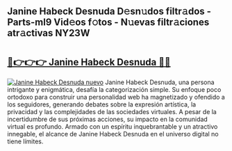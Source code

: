 ## Janine Habeck Desnuda D𝚎sn𝚞dos filtr𝚊dos - Parts-ml9 Vid𝚎os f𝚘tos - N𝚞evas filtr𝚊ciones atr𝚊ctivas NY23W

# <h2><a href="http://mb7jz19.tromn.icu/?c=Janine+Habeck+Desnuda">🔗👉👉👉 Janine Habeck Desnuda 🔗🔗</a></h2>

[![Janine Habeck Desnuda nuevo](https://i.imgur.com/pEAQMta.gif)](http://mb7jz19.tromn.icu/?c=Janine+Habeck+Desnuda)
Janine Habeck Desnuda, una persona intrigante y enigmática, desafía la categorización simple. Su enfoque poco ortodoxo para construir una personalidad web ha magnetizado y ofendido a los seguidores, generando debates sobre la expresión artística, la privacidad y las complejidades de las sociedades virtuales. A pesar de la incertidumbre de sus próximas acciones, su impacto en la comunidad virtual es profundo. Armado con un espíritu inquebrantable y un atractivo innegable, el alcance de Janine Habeck Desnuda en el universo digital no tiene límites.
